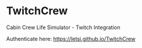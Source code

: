 # TwitchCrew
Cabin Crew Life Simulator - Twitch Integration

Authenticate here: https://letsi.github.io/TwitchCrew